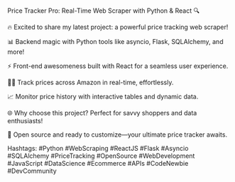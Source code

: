  Price Tracker Pro: Real-Time Web Scraper with Python & React  🔍 

🔥 Excited to share my latest project: a powerful price tracking web scraper!

📊 Backend magic with Python tools like asyncio, Flask, SQLAlchemy, and more!

⚡ Front-end awesomeness built with React for a seamless user experience.

🕵️‍♂️ Track prices across Amazon in real-time, effortlessly.

📈 Monitor price history with interactive tables and dynamic data.

🌐 Why choose this project? Perfect for savvy shoppers and data enthusiasts!

🚀 Open source and ready to customize—your ultimate price tracker awaits.

Hashtags: #Python #WebScraping #ReactJS #Flask #Asyncio #SQLAlchemy #PriceTracking #OpenSource #WebDevelopment #JavaScript #DataScience #Ecommerce #APIs #CodeNewbie #DevCommunity

